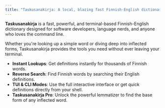 ```yaml
---
title: "Taskusanakirja: A local, blazing fast Finnish-English dictionary"
---
```


**Taskusanakirja** is a fast, powerful, and terminal-based Finnish-English
dictionary designed for software developers, language nerds, and anyone who
loves the command line.

Whether you're looking up a simple word or diving deep into inflected forms,
Taskusanakirja provides the tools you need without ever leaving your terminal.

- **Instant Lookups**: Get definitions instantly for thousands of Finnish words.
- **Reverse Search**: Find Finnish words by searching their English definitions.
- **TUI & CLI Modes**: Use the full interactive interface or get quick
  definitions directly from your shell.
- **Taskusanakirja Pro**: Unlock the powerful lemmatizer to find the base form
  of any inflected word.
